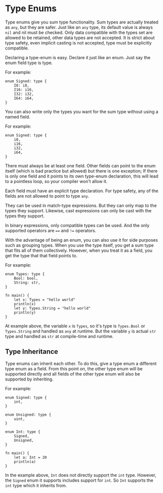 # Type Enums

Type enums give you sum type functionality. Sum types are actually treated as `any`, but they are safer. Just like an `any` type, its default value is always `nil` and nil must be checked. Only data compatible with the types set are allowed to be retained, other data types are not accepted. It is strict about type safety, even implicit casting is not accepted, type must be explicitly compatible.

Declaring a type-enum is easy. Declare it just like an enum. Just say the enum field type is type.

For example:
```jule
enum Signed: type {
    I8: i8,
    I16: i16,
    I32: i32,
    I64: i64,
}
```

You can also write only the types you want for the sum type without using a named field.

For example:
```jule
enum Signed: type {
    i8,
    i16,
    i32,
    i64,
}
```

There must always be at least one field. Other fields can point to the enum itself (which is bad practice but allowed) but there is one exception; If there is only one field and it points to its own type-enum declaration, this will lead to a pointless loop, so your compiler won't allow it.

Each field must have an explicit type declaration. For type safety, any of the fields are not allowed to point to type `any`. 

They can be used in match-type expressions. But they can only map to the types they support. Likewise, cast expressions can only be cast with the types they support.

In binary expressions, only compatible types can be used. And the only supported operators are `==` and `!=` operators.

With the advantage of being an enum, you can also use it for side purposes such as grouping types. When you use the type itself, you get a sum type that fits all of them collectively. However, when you treat it as a field, you get the type that that field points to.

For example:
```jule
enum Types: type {
    Bool: bool,
    String: str,
}

fn main() {
    let x: Types = "hello world"
    println(x)
    let y: Types.String = "hello world"
    println(y)
}
```

At example above, the variable `x` is `Types`, so it's type is `Types.Bool` or `Types.String` and handled as `any` at runtime. But the variable `y` is actual `str` type and handled as `str` at compile-time and runtime. 

## Type Inheritance

Type enums can inherit each other. To do this, give a type enum a different type enum as a field. From this point on, the other type enum will be supported directly and all fields of the other type enum will also be supported by inheriting.

For example:
```jule
enum Signed: type {
    int,
}

enum Unsigned: type {
    uint,
}

enum Int: type {
    Signed,
    Unsigned,
}

fn main() {
    let a: Int = 20
    println(a)
}
```

In the example above, `Int` does not directly support the `int` type. However, the `Signed` enum it supports includes support for `int`. So `Int` supports the `int` type which it inherits from.
